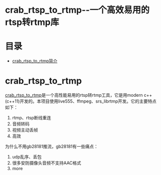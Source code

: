 # crab_rtsp_to_rtmp--一个高效易用的rtsp转rtmp库



# 目录

* [crab_rtsp_to_rtmp简介](#简介)


# crab_rtsp_to_rtmp
[crab_rtsp_to_rtmp](https://github.com/kakaNeo/crab_rtsp_to_rtmp)是一个高性能易用的rtsp转rtmp工具，它是用modern c++(c++11)开发的。本项目使用live555、ffmpeg、srs_librtmp开发。它的主要特点如下：

1. rtmp、rtsp断线重连
2. 音频转码
3. 视频主动丢帧
4. 高效

为什么不用gb28181推流，gb28181有一些痛点：
1. udp乱序、丢包
2. 很多安防摄像头音频不支持AAC格式
3. more






